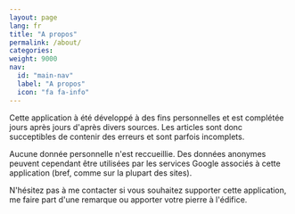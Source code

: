 ```yaml
---
layout: page
lang: fr
title: "A propos"
permalink: /about/
categories:
weight: 9000
nav:
  id: "main-nav"
  label: "A propos"
  icon: "fa fa-info"
---
```

Cette application à été développé à des fins personnelles et est complétée
jours après jours d'après divers sources. Les articles sont donc succeptibles de
contenir des erreurs et sont parfois incomplets.

Aucune donnée personnelle n'est reccueillie. Des données anonymes peuvent
cependant être utilisées par les services Google associés à cette application
(bref, comme sur la plupart des sites).

N'hésitez pas à me contacter si vous souhaitez supporter cette application,
me faire part d'une remarque ou apporter votre pierre à l'édifice.
